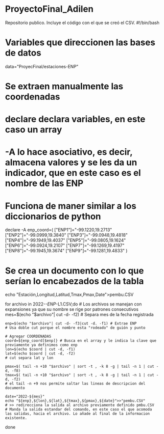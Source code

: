 # ProyectoFinal_Adilen
Repositorio publico. Incluye el código con el que se creó el CSV.
#!/bin/bash
# Variables que direccionen las bases de datos
data="ProyecFinal/estaciones-ENP"

# Se extraen manualmente las coordenadas
# declare declara variables, en este caso un array
# -A lo hace asociativo, es decir, almacena valores y se les da un indicador, que en este caso es el nombre de las ENP
# Funciona de maner similar a los diccionarios de python
declare -A enp_coord=(
    ["ENP1"]="-99.1220,19.2713"
    ["ENP2"]="-99.0999,19.3840"
    ["ENP3"]="-99.0948,19.4818"
    ["ENP4"]="-99.1949,19.4037"
    ["ENP5"]="-99.0805,19.1624"
    ["ENP6"]="-99.0924,19.2107"
    ["ENP7"]="-99.1269,19.4197"
    ["ENP8"]="-99.1945,19.3674"
    ["ENP9"]="-99.1281,19.4833"
)
# Se crea un documento con lo que serían lo encabezados de la tabla
echo "Estación,Longitud,Latitud,Tmax,Pmax,Date">pembu.CSV


for archivo in 2022-*-ENP*-L1.CSV;do # Los archivos se manejan con expansiones ya que su nombre se rige por patrones consecutivos
	mes=$(echo "$archivo"| cut -d- -f2) # Separa mes de la fecha registrada

	enp=$(echo "$archivo"| cut -d- -f3|cut -d. -f1) # Extrae ENP
	# Usa doble cut porque el nombre esta "rodeado" de guión y punto
	
	# Agregar COORDENADAS
	coord=${enp_coord[$enp]} # Busca en el array y le indica la clave que previamente ya definimos como enp
	lon=$(echo $coord | cut -d, -f1)
	lat=$(echo $coord | cut -d, -f2)
	# cut separa lat y lon

	pmax=$( tail -n +10 "$archivo" | sort -t , -k 8 -g | tail -n 1 | cut -d, -f8)
	tmax=$( tail -n +10 "$archivo" | sort -t , -k 8 -g | tail -n 1 | cut -d, -f2)
	# el tail -n +9 nos permite saltar las lineas de descripcion del documento

	date="2022-${mes}"
	echo "${enp},${lon},${lat},${tmax},${pmax},${date}">>"pembu.CSV"
	# >> redirecciona la salida al archivo previamente definido pmbu.CSV
	# Manda la salida estandar del comando, en este caso el que acomoda las salidas, hacia el archivo. Lo añade al final de la informacion existente.
done
